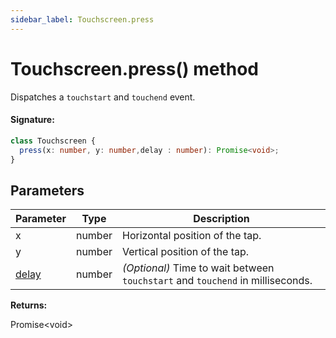 ```yaml
---
sidebar_label: Touchscreen.press
---
```


# Touchscreen.press() method

Dispatches a `touchstart` and `touchend` event.

#### Signature:

```typescript
class Touchscreen {
  press(x: number, y: number,delay : number): Promise<void>;
}
```

## Parameters

| Parameter | Type   | Description                     |
| --------- | ------ | ------------------------------- |
| x         | number | Horizontal position of the tap. |
| y         | number | Vertical position of the tap.   |
| [delay](./puppeteer.clickoptions.delay.md)           | number                                    | <i>(Optional)</i> Time to wait between <code>touchstart</code> and <code>touchend</code> in milliseconds. | 0       |

**Returns:**

Promise&lt;void&gt;
